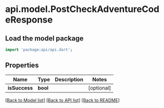 # api.model.PostCheckAdventureCodeResponse

## Load the model package
```dart
import 'package:api/api.dart';
```

## Properties
Name | Type | Description | Notes
------------ | ------------- | ------------- | -------------
**isSuccess** | **bool** |  | [optional] 

[[Back to Model list]](../README.md#documentation-for-models) [[Back to API list]](../README.md#documentation-for-api-endpoints) [[Back to README]](../README.md)


